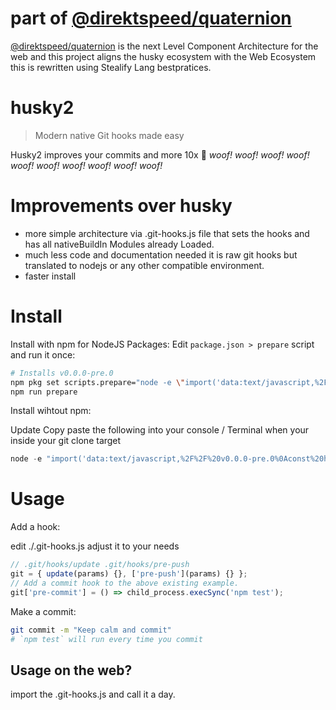# part of [@direktspeed/quaternion](https://github.com/direktspeed/quaternion)
[@direktspeed/quaternion](https://github.com/direktspeed/quaternion) is the next Level Component Architecture for the web and this project aligns the husky ecosystem with the Web Ecosystem this is rewritten using Stealify Lang bestpratices. 

# husky2 

> Modern native Git hooks made easy

Husky2 improves your commits and more 10x 🐶 _woof!_ _woof!_ _woof!_ _woof!_ _woof!_ _woof!_ _woof!_ _woof!_ _woof!_ _woof!_

# Improvements over husky
- more simple architecture via .git-hooks.js file that sets the hooks and has all nativeBuildIn Modules already Loaded.
- much less code and documentation needed it is raw git hooks but translated to nodejs or any other compatible environment.
- faster install 

# Install

Install with npm for NodeJS Packages:
Edit `package.json > prepare` script and run it once:

```sh
# Installs v0.0.0-pre.0
npm pkg set scripts.prepare="node -e \"import('data:text/javascript,%2F%2F%20v0.0.0-pre.0%0Aconst%20hookFileContent%20%3D%20%60%23%21%2Fbin%2Fenv%20node%5CnglobalThis.git%20%3D%20%7B%20eventName%3A%20process.argv%5B1%5D.split%28%27%2F%27%29.pop%28%29%2C%20params%3A%20process.argv.slice%282%29%20%7D%5Cnimport%28%27..%2F..%2F.git-hooks.js%27%29.then%28%28%29%3D%3Egit%5Bgit.eventName%5D%28git.params%29%29%3B%60%3B%0A%0Aconst%20installHook%20%3D%20%28hookName%29%20%3D%3E%20%7Bfs.writeFileSync%28%60%24%7Bprocess.env.PWD%7D%2F.git%2Fhooks%2F%24%7BhookName%7D%60%2ChookFileContent%2C%7B%20mode%3A%200o755%20%7D%29%3Bconsole.log%28%27installed%3A%20%27%2C%20hookName%29%3B%7D%3B%0A%0Aconst%20samples%20%3D%20%5B%27applypatch-msg%27%2C%27commit-msg%27%2C%27fsmonitor-watchman%27%2C%27post-update%27%2C%27pre-applypatch%27%2C%27pre-commit%27%2C%27pre-merge-commit%27%2C%27pre-push%27%2C%27pre-rebase%27%2C%27pre-receive%27%2C%27prepare-commit-msg%27%2C%27push-to-checkout%27%2C%27update%27%5D.map%28installHook%29%3B')\""
npm run prepare
```

Install wihtout npm:

Update Copy paste the following into your console / Terminal when your inside your git clone target
```ts
node -e "import('data:text/javascript,%2F%2F%20v0.0.0-pre.0%0Aconst%20hookFileContent%20%3D%20%60%23%21%2Fbin%2Fenv%20node%5CnglobalThis.git%20%3D%20%7B%20eventName%3A%20process.argv%5B1%5D.split%28%27%2F%27%29.pop%28%29%2C%20params%3A%20process.argv.slice%282%29%20%7D%5Cnimport%28%27..%2F..%2F.git-hooks.js%27%29.then%28%28%29%3D%3Egit%5Bgit.eventName%5D%28git.params%29%29%3B%60%3B%0A%0Aconst%20installHook%20%3D%20%28hookName%29%20%3D%3E%20%7Bfs.writeFileSync%28%60%24%7Bprocess.env.PWD%7D%2F.git%2Fhooks%2F%24%7BhookName%7D%60%2ChookFileContent%2C%7B%20mode%3A%200o755%20%7D%29%3Bconsole.log%28%27installed%3A%20%27%2C%20hookName%29%3B%7D%3B%0A%0Aconst%20samples%20%3D%20%5B%27applypatch-msg%27%2C%27commit-msg%27%2C%27fsmonitor-watchman%27%2C%27post-update%27%2C%27pre-applypatch%27%2C%27pre-commit%27%2C%27pre-merge-commit%27%2C%27pre-push%27%2C%27pre-rebase%27%2C%27pre-receive%27%2C%27prepare-commit-msg%27%2C%27push-to-checkout%27%2C%27update%27%5D.map%28installHook%29%3B')"
```

# Usage 

Add a hook:

edit ./.git-hooks.js adjust it to your needs 
```ts
// .git/hooks/update .git/hooks/pre-push
git = { update(params) {}, ['pre-push'](params) {} };
// Add a commit hook to the above existing example.
git['pre-commit'] = () => child_process.execSync('npm test');
```

Make a commit:
```sh
git commit -m "Keep calm and commit"
# `npm test` will run every time you commit
```

## Usage on the web?
import the .git-hooks.js and call it a day.

